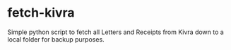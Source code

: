 # fetch-kivra

Simple python script to fetch all Letters and Receipts from Kivra down to a local folder for backup purposes.
